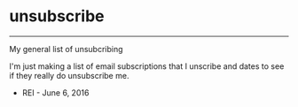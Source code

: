 # unsubscribe
---
My general list of unsubcribing

I'm just making a list of email subscriptions that I unscribe and dates to see if they really do unsubscribe me.

* REI - June 6, 2016
